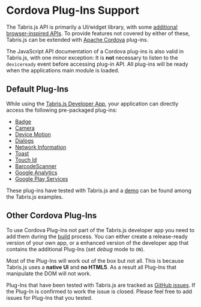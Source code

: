 ---
---
# Cordova Plug-Ins Support

The Tabris.js API is primarily a UI/widget library, with some [additional browser-inspired APIs](w3c-api.md). To provide features not covered by either of these, Tabris.js can be extended with [Apache Cordova](http://cordova.apache.org/) plug-ins.

The JavaScript API documentation of a Cordova plug-ins is also valid in Tabris.js, with one minor exception: It is **not** necessary to listen to the `deviceready` event before accessing plug-in API. All plug-ins will be ready when the applications main module is loaded.

## Default Plug-Ins

While using the [Tabris.js Developer App](getting-started.md), your application can directly access the following pre-packaged plug-ins:

* [Badge](http://plugins.cordova.io/#/package/de.appplant.cordova.plugin.badge)
* [Camera](http://plugins.cordova.io/#/package/org.apache.cordova.camera)
* [Device Motion](http://plugins.cordova.io/#/package/org.apache.cordova.device-motion)
* [Dialogs](http://plugins.cordova.io/#/package/org.apache.cordova.dialogs)
* [Network Information](http://plugins.cordova.io/#/package/org.apache.cordova.network-information)
* [Toast](http://plugins.cordova.io/#/package/nl.x-services.plugins.toast)
* [Touch Id](http://plugins.cordova.io/#/package/io.monaca.touchid)
* [BarcodeScanner](http://plugins.cordova.io/#/package/com.phonegap.plugins.barcodescanner)
* [Google Analytics](http://plugins.cordova.io/#/package/com.cmackay.plugins.googleanalytics)
* [Google Play Services](http://plugins.cordova.io/#/package/com.google.playservices)

These plug-ins have tested with Tabris.js and a [demo](https://github.com/eclipsesource/tabris-js/tree/v1.4.0/examples/cordova) can be found among the Tabris.js examples.

## Other Cordova Plug-Ins

To use Cordova Plug-Ins not part of the Tabris.js developer app you need to add them during the [build](build.md) process. You can either create a release-ready version of your own app, or a enhanced version of the developer app that contains the additional Plug-Ins (set *debug* mode to `ON`).

Most of the Plug-Ins will work out of the box but not all. This is because Tabris.js uses a **native UI** and **no HTML5**. As a result all Plug-Ins that manipulate the DOM will not work.

Plug-Ins that have been tested with Tabris.js are tracked as [GitHub issues](https://github.com/eclipsesource/tabris-js/issues?utf8=%E2%9C%93&q=label%3A%22compatibility+cordova%22). If the Plug-In is confirmed to work the issue is closed. Please feel free to add issues for Plug-Ins that you tested.
